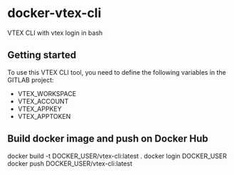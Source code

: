 # docker-vtex-cli
VTEX CLI with vtex login in bash

## Getting started

To use this VTEX CLI tool, you need to define the following variables in the GITLAB project:
- VTEX_WORKSPACE
- VTEX_ACCOUNT
- VTEX_APPKEY
- VTEX_APPTOKEN

## Build docker image and push on Docker Hub

docker build -t DOCKER_USER/vtex-cli:latest .
docker login DOCKER_USER
docker push DOCKER_USER/vtex-cli:latest